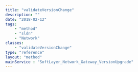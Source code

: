 ```yaml
---
title: "validateVersionChange"
description: ""
date: "2018-02-12"
tags:
    - "method"
    - "sldn"
    - "Network"
classes:
    - "validateVersionChange"
type: "reference"
layout: "method"
mainService : "SoftLayer_Network_Gateway_VersionUpgrade"
---
```

